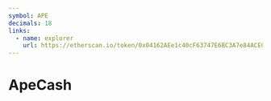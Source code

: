 ```yaml
---
symbol: APE
decimals: 18
links:
  - name: explorer
    url: https://etherscan.io/token/0x04162AEe1c40cF63747E6BC3A7e84ACEC1Ba2A78
---
```


# ApeCash
